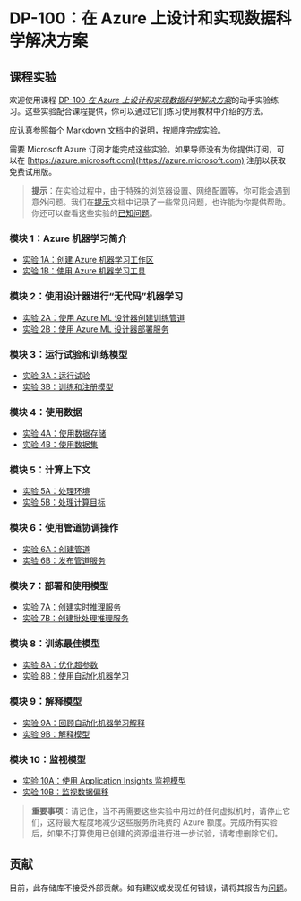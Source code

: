 ﻿# DP-100：在 Azure 上设计和实现数据科学解决方案

## 课程实验

欢迎使用课程 [DP-100 *在 Azure 上设计和实现数据科学解决方案*](https://docs.microsoft.com/zh-cn/learn/certifications/courses/dp-100t01)的动手实验练习。这些实验配合课程提供，你可以通过它们练习使用教材中介绍的方法。

应认真参照每个 Markdown 文档中的说明，按顺序完成实验。

需要 Microsoft Azure 订阅才能完成这些实验。如果导师没有为你提供订阅，可以在 [https://azure.microsoft.com](https://azure.microsoft.com) 注册以获取免费试用版。

> **提示**：在实验过程中，由于特殊的浏览器设置、网络配置等，你可能会遇到意外问题。我们在[提示](TIPS.md)文档中记录了一些常见问题，也许能为你提供帮助。你还可以查看这些实验的[已知问题](https://github.com/MicrosoftLearning/DP100/issues)。

### 模块 1：Azure 机器学习简介

- [实验 1A：创建 Azure 机器学习工作区](Lab01A.md)
- [实验 1B：使用 Azure 机器学习工具](Lab01B.md)

### 模块 2：使用设计器进行“无代码”机器学习

- [实验 2A：使用 Azure ML 设计器创建训练管道](Lab02A.md)
- [实验 2B：使用 Azure ML 设计器部署服务](Lab02B.md)

### 模块 3：运行试验和训练模型

- [实验 3A：运行试验](Lab03A.md)
- [实验 3B：训练和注册模型](Lab03B.md)

### 模块 4：使用数据

- [实验 4A：使用数据存储](Lab04A.md)
- [实验 4B：使用数据集](Lab04B.md)

### 模块 5：计算上下文

- [实验 5A：处理环境](Lab05A.md)
- [实验 5B：处理计算目标](Lab05B.md)

### 模块 6：使用管道协调操作

- [实验 6A：创建管道](Lab06A.md)
- [实验 6B：发布管道服务](Lab06B.md)

### 模块 7：部署和使用模型

- [实验 7A：创建实时推理服务](Lab07A.md)
- [实验 7B：创建批处理推理服务](Lab07B.md)

### 模块 8：训练最佳模型

- [实验 8A：优化超参数](Lab08A.md)
- [实验 8B：使用自动化机器学习](Lab08B.md)

### 模块 9：解释模型

- [实验 9A：回顾自动化机器学习解释](Lab09A.md)
- [实验 9B：解释模型](Lab09B.md)

### 模块 10：监视模型

- [实验 10A：使用 Application Insights 监视模型](Lab10A.md)
- [实验 10B：监视数据偏移](Lab10B.md)

> **重要事项**：请记住，当不再需要这些实验中用过的任何虚拟机时，请停止它们，这将最大程度地减少这些服务所耗费的 Azure 额度。完成所有实验后，如果不打算使用已创建的资源组进行进一步试验，请考虑删除它们。

## 贡献

目前，此存储库不接受外部贡献。如有建议或发现任何错误，请将其报告为[问题](https://github.com/MicrosoftLearning/DP100/issues)。

